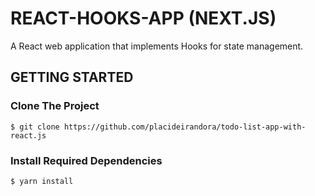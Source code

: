 # REACT-HOOKS-APP (NEXT.JS)
A React web application that implements Hooks for state management. 

## GETTING STARTED

### Clone The Project

```
$ git clone https://github.com/placideirandora/todo-list-app-with-react.js
```

### Install Required Dependencies

```
$ yarn install
```